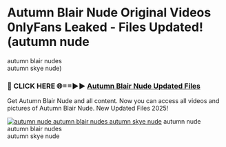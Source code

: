 # Autumn Blair Nude Original Videos 0nlyFans Leaked - Files Updated! (autumn nude<br>
autumn blair nudes<br>
autumn skye nude)

<h3>🔴 CLICK HERE 🌐==►► <a href="https://tinyurl.com/2p9ay9w9" rel="nofollow">Autumn Blair Nude Updated Files</a></h3>

Get Autumn Blair Nude and all content. Now you can access all videos and pictures of Autumn Blair Nude. New Updated Files 2025!

[![autumn nude<br>
autumn blair nudes<br>
autumn skye nude](https://i.imgur.com/KQgVmj3.gif)](https://tinyurl.com/2p9ay9w9)
autumn nude<br>
autumn blair nudes<br>
autumn skye nude